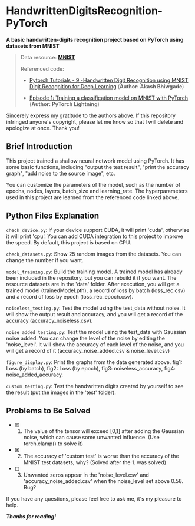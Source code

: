 # HandwrittenDigitsRecognition-PyTorch
**A basic handwritten-digits recognition project based on PyTorch using datasets from MNIST**

> Data resource: [**MNIST**](http://yann.lecun.com/exdb/mnist/)
>
> Referenced code: 
>
> - [Pytorch Tutorials - 9 -Handwritten Digit Recognition using MNIST Digit Recognition for Deep Learning](https://www.youtube.com/watch?v=uGNel1qPrxo&list=LLTkz85dtpbZf_S4eaIQYrUQ) (**Author: Akash Bhiwgade**)
>
> - [Episode 1: Training a classification model on MNIST with PyTorch](https://www.youtube.com/watch?v=OMDn66kM9Qc&list=LLTkz85dtpbZf_S4eaIQYrUQ&index=2) (**Author: PyTorch Lightning**) 

Sincerely express my gratitude to the authors above. If this repository infringed anyone's copyright, please let me know so that I will delete and apologize at once. Thank you!

## Brief Introduction

This project trained a shallow neural network model using PyTorch. It has some basic functions, including "output the test result", "print the accuracy graph", "add noise to the source image", etc.

You can customize the parameters of the model, such as the number of epochs, nodes, layers, batch_size and learning_rate. The hyperparameters used in this project are learned from the referenced code linked above.

## Python Files Explanation

`check_device.py`: If your device support CUDA, it will print 'cuda', otherwise it will print 'cpu'. You can add CUDA integration to this project to improve the speed. By default, this project is based on CPU.

`check_datasets.py`: Show 25 random images from the datasets. You can change the number if you want.

`model_training.py`: Build the training model. A trained model has already been included in the repository, but you can rebuild it if you want. The resource datasets are in the 'data' folder.
After execution, you will get a trained model (trainedModel.pth), a record of loss by batch (loss_rec.csv) and a record of loss by epoch (loss_rec_epoch.csv).

`noiseless_testing.py`: Test the model using the test_data without noise. It will show the output result and accuracy, and you will get a record of the accuracy (accuracy_noiseless.csv).

`noise_added_testing.py`: Test the model using the test_data with Gaussian noise added. You can change the level of the noise by editing the 'noise_level'. It will show the accuracy of each level of the noise, and you will get a record of it (accuracy_noise_added.csv & noise_level.csv)

`figure_display.py`: Print the graphs from the data generated above. fig1: Loss (by batch), fig2: Loss (by epoch), fig3: noiseless_accuracy, fig4: noise_added_accuracy.

`custom_testing.py`: Test the handwritten digits created by yourself to see the result (put the images in the 'test' folder).

## Problems to Be Solved

- [x] 1. The value of the tensor will exceed [0,1] after adding the Gaussian noise, which can cause some unwanted influence. (Use torch.clamp() to solve it)
- [x] 2. The accuracy of 'custom test' is worse than the accuracy of the MNIST test datasets, why? (Solved after the 1. was solved)
- [ ] 3. Unwanted zeros appear in the 'noise_level.csv' and 'accuracy_noise_added.csv' when the noise_level set above 0.58. Bug? 

If you have any questions, please feel free to ask me, it's my pleasure to help.

***Thanks for reading!***
